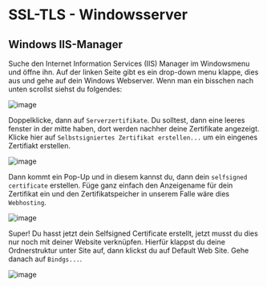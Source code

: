 # SSL-TLS - Windowsserver

## Windows IIS-Manager
Suche den Internet Information Services (IIS) Manager im Windowsmenu und öffne ihn.
Auf der linken Seite gibt es ein drop-down menu klappe, dies aus und gehe auf dein Windows Webserver.
Wenn man ein bisschen nach unten scrollst siehst du folgendes:

![image](https://user-images.githubusercontent.com/125958687/230393446-0df48de4-d612-4339-92ca-aaf919170524.png)

Doppelklicke, dann auf `Serverzertifikate`. Du solltest, dann eine leeres fenster in der mitte haben, dort werden nachher deine Zertifikate angezeigt.
Klicke hier auf `Selbstsigniertes Zertifikat erstellen...` um ein eingenes Zertifiakt erstellen.

![image](https://user-images.githubusercontent.com/125958687/230394381-99a94008-3731-4b93-a709-98bb0ca9972b.png)

Dann kommt ein Pop-Up und in diesem kannst du, dann dein `selfsigned certificate` erstellen.
Füge ganz einfach den Anzeigename für dein Zertifikat ein und den Zertifikatspeicher in unserem Falle wäre dies `Webhosting`.

![image](https://user-images.githubusercontent.com/125958687/230395105-c6882dfc-832f-4934-82db-2e2686646e5c.png)

Super! Du hasst jetzt dein Selfsigned Certificate erstellt, jetzt musst du dies nur noch mit deiner Website verknüpfen.
Hierfür klappst du deine Ordnerstruktur unter Site auf, dann klickst du auf Default Web Site.
Gehe danach auf `Bindgs...`. 

![image](https://user-images.githubusercontent.com/125958687/230395994-dcc189e9-f740-41fe-8715-f61aacf5fdfe.png)

